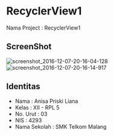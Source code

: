 # RecyclerView1
Nama Project : RecyclerView1

## ScreenShot
![screenshot_2016-12-07-20-16-04-128](https://cloud.githubusercontent.com/assets/22869870/20969907/ab62a580-bcbd-11e6-9d56-48a39388fbb9.png)
![screenshot_2016-12-07-20-16-14-917](https://cloud.githubusercontent.com/assets/22869870/20969908/ab67efea-bcbd-11e6-833e-9d541e262974.png)

 ## Identitas
 * Nama         : Anisa Priski Liana
 * Kelas        : XII - RPL 5
 * No. Urut     : 03
 * NIS          : 4293
 * Nama Sekolah : SMK Telkom Malang
